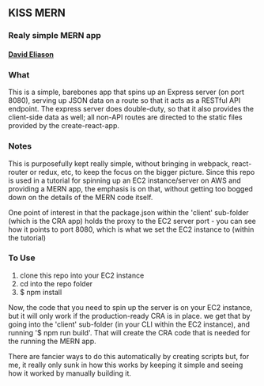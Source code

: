 ## KISS MERN
### Realy simple MERN app
#### [David Eliason](www.davethemaker.com)

### What
This is a simple, barebones app that spins up an Express server (on port 8080), serving up JSON data on a route so that it acts as a RESTful API endpoint. The express server does double-duty, so that it also provides the client-side data as well; all non-API routes are directed to the static files provided by the create-react-app. 

### Notes
This is purposefully kept really simple, without bringing in webpack, react-router or redux, etc,  to keep the focus on the bigger picture. Since this repo is used in a tutorial for spinning up an EC2 instance/server on AWS and providing a MERN app, the emphasis is on that, without getting too bogged down on the details of the MERN code itself.

One point of interest in that the package.json within the 'client' sub-folder (which is the CRA app) holds the proxy to the EC2 server port - you can see how it points to port 8080, which is what we set the EC2 instance to (within the tutorial)

### To Use
1. clone this repo into your EC2 instance
2. cd into the repo folder
3. $ npm install   

Now, the code that you need to spin up the server is on your EC2 instance, but it will only work if the production-ready CRA is in place. we get that by going into the 'client' sub-folder (in your CLI within the EC2 instance), and running '$ npm run build'. That will create the CRA code that is needed for the running the MERN app. 

There are fancier ways to do this automatically by creating scripts but, for me, it really only sunk in how this works by keeping it simple and seeing how it worked by manually building it.